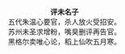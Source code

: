 <center>
<strong>评未名子</strong><br/>
五代朱温心要官，杀人放火受招安。<br/>
苏州未圣求增粉，嘴臭删评再告官。<br/>
黑格尔卖唯心论，稻上仙吹五月寒。<br/>

</center>
<!--stackedit_data:
eyJoaXN0b3J5IjpbLTUzNzc0NDMzNV19
-->